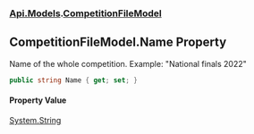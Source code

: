 ### [Api.Models](Api_Models.md 'Api.Models').[CompetitionFileModel](Api_Models_CompetitionFileModel.md 'Api.Models.CompetitionFileModel')
## CompetitionFileModel.Name Property
Name of the whole competition. Example: "National finals 2022"  
```csharp
public string Name { get; set; }
```
#### Property Value
[System.String](https://docs.microsoft.com/en-us/dotnet/api/System.String 'System.String')
